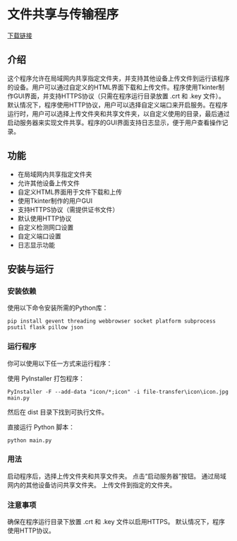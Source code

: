 # 文件共享与传输程序
[下载链接](https://github.com/WorldDawnAres/FFTUSR/releases)
## 介绍

这个程序允许在局域网内共享指定文件夹，并支持其他设备上传文件到运行该程序的设备。用户可以通过自定义的HTML界面下载和上传文件。程序使用Tkinter制作GUI界面，并支持HTTPS协议（只需在程序运行目录放置 .crt 和 .key 文件）。默认情况下，程序使用HTTP协议，用户可以选择自定义端口来开启服务。在程序运行时，用户可以选择上传文件夹和共享文件夹，以自定义使用的目录，最后通过启动服务器来实现文件共享。程序的GUI界面支持日志显示，便于用户查看操作记录。

## 功能

- 在局域网内共享指定文件夹
- 允许其他设备上传文件
- 自定义HTML界面用于文件下载和上传
- 使用Tkinter制作的用户GUI
- 支持HTTPS协议（需提供证书文件）
- 默认使用HTTP协议
- 自定义检测网口设置
- 自定义端口设置
- 日志显示功能

## 安装与运行

### 安装依赖

使用以下命令安装所需的Python库：

```
pip install gevent threading webbrowser socket platform subprocess psutil flask pillow json
```
### 运行程序
你可以使用以下任一方式来运行程序：

使用 PyInstaller 打包程序：
```
PyInstaller -F --add-data "icon/*;icon" -i file-transfer\icon\icon.jpg main.py
```
然后在 dist 目录下找到可执行文件。

直接运行 Python 脚本：
```
python main.py
```
### 用法
启动程序后，选择上传文件夹和共享文件夹。
点击“启动服务器”按钮。
通过局域网内的其他设备访问共享文件夹。
上传文件到指定的文件夹。
### 注意事项
确保在程序运行目录下放置 .crt 和 .key 文件以启用HTTPS。
默认情况下，程序使用HTTP协议。

